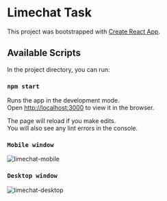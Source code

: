 

# Limechat Task

This project was bootstrapped with [Create React App](https://github.com/facebook/create-react-app).

## Available Scripts

In the project directory, you can run:

### `npm start`

Runs the app in the development mode.\
Open [http://localhost:3000](http://localhost:3000) to view it in the browser.

The page will reload if you make edits.\
You will also see any lint errors in the console.

### `Mobile window`

![limechat-mobile](https://user-images.githubusercontent.com/40768824/134613892-bcee657b-a739-44be-8574-14b967c48809.png)

### `Desktop window`

![limechat-desktop](https://user-images.githubusercontent.com/40768824/134613984-d9093167-7a84-4ca4-9550-3c8b242db0a0.png)



